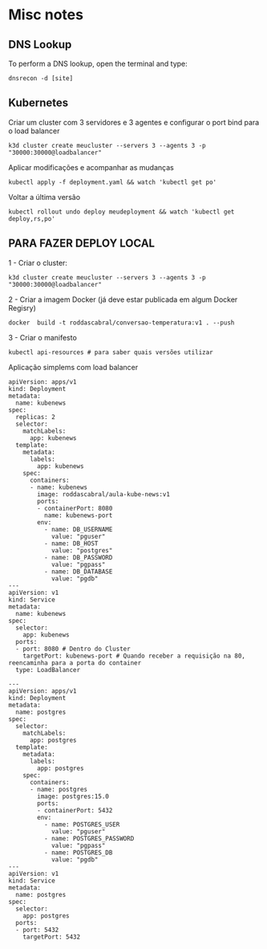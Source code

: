 # Misc notes

## DNS Lookup

To perform a DNS lookup, open the terminal and type:
```
dnsrecon -d [site]
```


## Kubernetes

Criar um cluster com 3 servidores e 3 agentes e configurar o port bind para o load balancer
```
k3d cluster create meucluster --servers 3 --agents 3 -p "30000:30000@loadbalancer"
```

Aplicar modificações e acompanhar as mudanças
```
kubectl apply -f deployment.yaml && watch 'kubectl get po'
```

Voltar a última versão
```
kubectl rollout undo deploy meudeployment && watch 'kubectl get deploy,rs,po'
```

## PARA FAZER DEPLOY LOCAL

1 - Criar o cluster:
```
k3d cluster create meucluster --servers 3 --agents 3 -p "30000:30000@loadbalancer"
```

2 - Criar a imagem Docker (já deve estar publicada em algum Docker Regisry)
```
docker  build -t roddascabral/conversao-temperatura:v1 . --push
```
3 - Criar o manifesto
```
kubectl api-resources # para saber quais versões utilizar
``` 
Aplicação simplems com load balancer
```
apiVersion: apps/v1
kind: Deployment
metadata:
  name: kubenews
spec:
  replicas: 2
  selector:
    matchLabels:
      app: kubenews
  template:
    metadata:
      labels:
        app: kubenews
    spec:
      containers:
      - name: kubenews
        image: roddascabral/aula-kube-news:v1
        ports:
        - containerPort: 8080
          name: kubenews-port
        env:
          - name: DB_USERNAME
            value: "pguser"
          - name: DB_HOST
            value: "postgres"
          - name: DB_PASSWORD
            value: "pgpass"
          - name: DB_DATABASE
            value: "pgdb"
---
apiVersion: v1
kind: Service
metadata:
  name: kubenews
spec:
  selector:
    app: kubenews
  ports:
  - port: 8080 # Dentro do Cluster
    targetPort: kubenews-port # Quando receber a requisição na 80, reencaminha para a porta do container
  type: LoadBalancer

---
apiVersion: apps/v1
kind: Deployment
metadata:
  name: postgres
spec:
  selector:
    matchLabels:
      app: postgres
  template:
    metadata:
      labels:
        app: postgres
    spec:
      containers:
      - name: postgres
        image: postgres:15.0
        ports:
        - containerPort: 5432
        env:
          - name: POSTGRES_USER
            value: "pguser"
          - name: POSTGRES_PASSWORD
            value: "pgpass"
          - name: POSTGRES_DB
            value: "pgdb"
---
apiVersion: v1
kind: Service
metadata:
  name: postgres
spec:
  selector:
    app: postgres
  ports:
  - port: 5432
    targetPort: 5432
```

